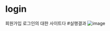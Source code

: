 # login
회원가입 로그인의 대한 사이트다
#실행결과
![image](https://user-images.githubusercontent.com/109999749/181666381-41c9af87-fb37-4b56-af6d-216ca497782e.png)
